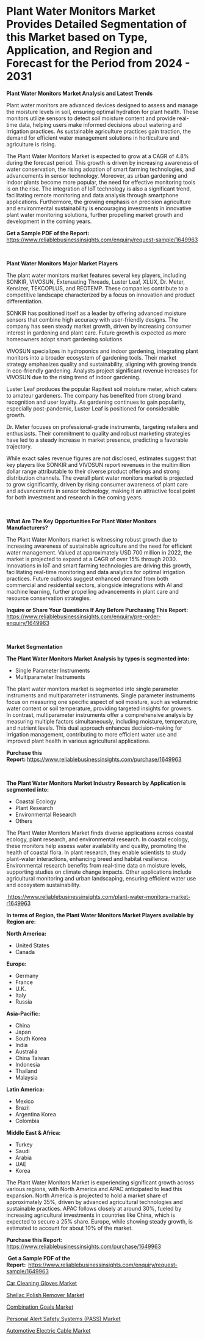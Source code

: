 <p><h1>Plant Water Monitors Market Provides Detailed Segmentation of this Market based on Type, Application, and Region and Forecast for the Period from 2024 - 2031</h1></p><p><strong>Plant Water Monitors Market Analysis and Latest Trends</strong></p>
<p><p>Plant water monitors are advanced devices designed to assess and manage the moisture levels in soil, ensuring optimal hydration for plant health. These monitors utilize sensors to detect soil moisture content and provide real-time data, helping users make informed decisions about watering and irrigation practices. As sustainable agriculture practices gain traction, the demand for efficient water management solutions in horticulture and agriculture is rising.</p><p>The Plant Water Monitors Market is expected to grow at a CAGR of 4.8% during the forecast period. This growth is driven by increasing awareness of water conservation, the rising adoption of smart farming technologies, and advancements in sensor technology. Moreover, as urban gardening and indoor plants become more popular, the need for effective monitoring tools is on the rise. The integration of IoT technology is also a significant trend, facilitating remote monitoring and data analysis through smartphone applications. Furthermore, the growing emphasis on precision agriculture and environmental sustainability is encouraging investments in innovative plant water monitoring solutions, further propelling market growth and development in the coming years.</p></p>
<p><strong>Get a Sample PDF of the Report:&nbsp;</strong> <a href="https://www.reliablebusinessinsights.com/enquiry/request-sample/1649963?utm_campaign=39&utm_medium=2&utm_source=Github&utm_content=ia&utm_term=26092024&utm_id=plant-water-monitors">https://www.reliablebusinessinsights.com/enquiry/request-sample/1649963</a></p>
<p>&nbsp;</p>
<p><strong>Plant Water Monitors Major Market Players</strong></p>
<p><p>The plant water monitors market features several key players, including SONKIR, VIVOSUN, Extenuating Threads, Luster Leaf, XLUX, Dr. Meter, Kensizer, TEKCOPLUS, and REOTEMP. These companies contribute to a competitive landscape characterized by a focus on innovation and product differentiation.</p><p>SONKIR has positioned itself as a leader by offering advanced moisture sensors that combine high accuracy with user-friendly designs. The company has seen steady market growth, driven by increasing consumer interest in gardening and plant care. Future growth is expected as more homeowners adopt smart gardening solutions.</p><p>VIVOSUN specializes in hydroponics and indoor gardening, integrating plant monitors into a broader ecosystem of gardening tools. Their market strategy emphasizes quality and sustainability, aligning with growing trends in eco-friendly gardening. Analysts project significant revenue increases for VIVOSUN due to the rising trend of indoor gardening.</p><p>Luster Leaf produces the popular Rapitest soil moisture meter, which caters to amateur gardeners. The company has benefited from strong brand recognition and user loyalty. As gardening continues to gain popularity, especially post-pandemic, Luster Leaf is positioned for considerable growth.</p><p>Dr. Meter focuses on professional-grade instruments, targeting retailers and enthusiasts. Their commitment to quality and robust marketing strategies have led to a steady increase in market presence, predicting a favorable trajectory.</p><p>While exact sales revenue figures are not disclosed, estimates suggest that key players like SONKIR and VIVOSUN report revenues in the multimillion dollar range attributable to their diverse product offerings and strong distribution channels. The overall plant water monitors market is projected to grow significantly, driven by rising consumer awareness of plant care and advancements in sensor technology, making it an attractive focal point for both investment and research in the coming years.</p></p>
<p>&nbsp;</p>
<p><strong>What Are The Key Opportunities For Plant Water Monitors Manufacturers?</strong></p>
<p><p>The Plant Water Monitors market is witnessing robust growth due to increasing awareness of sustainable agriculture and the need for efficient water management. Valued at approximately USD 700 million in 2022, the market is projected to expand at a CAGR of over 15% through 2030. Innovations in IoT and smart farming technologies are driving this growth, facilitating real-time monitoring and data analytics for optimal irrigation practices. Future outlooks suggest enhanced demand from both commercial and residential sectors, alongside integrations with AI and machine learning, further propelling advancements in plant care and resource conservation strategies.</p></p>
<p><strong>Inquire or Share Your Questions If Any Before Purchasing This Report:</strong> <a href="https://www.reliablebusinessinsights.com/enquiry/pre-order-enquiry/1649963?utm_campaign=39&utm_medium=2&utm_source=Github&utm_content=ia&utm_term=26092024&utm_id=plant-water-monitors">https://www.reliablebusinessinsights.com/enquiry/pre-order-enquiry/1649963</a></p>
<p>&nbsp;</p>
<p><strong>Market Segmentation</strong></p>
<p><strong>The Plant Water Monitors Market Analysis by types is segmented into:</strong></p>
<p><ul><li>Single Parameter Instruments</li><li>Multiparameter Instruments</li></ul></p>
<p><p>The plant water monitors market is segmented into single parameter instruments and multiparameter instruments. Single parameter instruments focus on measuring one specific aspect of soil moisture, such as volumetric water content or soil temperature, providing targeted insights for growers. In contrast, multiparameter instruments offer a comprehensive analysis by measuring multiple factors simultaneously, including moisture, temperature, and nutrient levels. This dual approach enhances decision-making for irrigation management, contributing to more efficient water use and improved plant health in various agricultural applications.</p></p>
<p><strong>Purchase this Report:&nbsp;</strong><a href="https://www.reliablebusinessinsights.com/purchase/1649963?utm_campaign=39&utm_medium=2&utm_source=Github&utm_content=ia&utm_term=26092024&utm_id=plant-water-monitors">https://www.reliablebusinessinsights.com/purchase/1649963</a></p>
<p>&nbsp;</p>
<p><strong>The Plant Water Monitors Market Industry Research by Application is segmented into:</strong></p>
<p><ul><li>Coastal Ecology</li><li>Plant Research</li><li>Environmental Research</li><li>Others</li></ul></p>
<p><p>The Plant Water Monitors Market finds diverse applications across coastal ecology, plant research, and environmental research. In coastal ecology, these monitors help assess water availability and quality, promoting the health of coastal flora. In plant research, they enable scientists to study plant-water interactions, enhancing breed and habitat resilience. Environmental research benefits from real-time data on moisture levels, supporting studies on climate change impacts. Other applications include agricultural monitoring and urban landscaping, ensuring efficient water use and ecosystem sustainability.</p></p>
<p><a href="https://www.reliablebusinessinsights.com/plant-water-monitors-market-r1649963?utm_campaign=39&utm_medium=2&utm_source=Github&utm_content=ia&utm_term=26092024&utm_id=plant-water-monitors">&nbsp;https://www.reliablebusinessinsights.com/plant-water-monitors-market-r1649963</a></p>
<p><strong>In terms of Region, the Plant Water Monitors Market Players available by Region are:</strong></p>
<p>
    <p> <strong> North America: </strong>
        <ul>
            <li>United States</li>
            <li>Canada</li>
        </ul>
        </p> 
    <p> <strong> Europe: </strong>
        <ul>
            <li>Germany</li>
            <li>France</li>
            <li>U.K.</li>
            <li>Italy</li>
            <li>Russia</li>
        </ul>
        </p> 
    <p> <strong> Asia-Pacific: </strong>
        <ul>
            <li>China</li>
            <li>Japan</li>
            <li>South Korea</li>
            <li>India</li>
            <li>Australia</li>
            <li>China Taiwan</li>
            <li>Indonesia</li>
            <li>Thailand</li>
            <li>Malaysia</li>
        </ul>
        </p> 
    <p> <strong> Latin America: </strong>
        <ul>
            <li>Mexico</li>
            <li>Brazil</li>
            <li>Argentina Korea</li>
            <li>Colombia</li>
        </ul>
        </p> 
    <p> <strong> Middle East & Africa: </strong>
        <ul>
            <li>Turkey</li>
            <li>Saudi</li>
            <li>Arabia</li>
            <li>UAE</li>
            <li>Korea</li>
        </ul>
    </p>
    </p>
<p><p>The Plant Water Monitors Market is experiencing significant growth across various regions, with North America and APAC anticipated to lead this expansion. North America is projected to hold a market share of approximately 35%, driven by advanced agricultural technologies and sustainable practices. APAC follows closely at around 30%, fueled by increasing agricultural investments in countries like China, which is expected to secure a 25% share. Europe, while showing steady growth, is estimated to account for about 10% of the market.</p></p>
<p><strong>Purchase this Report: </strong><a href="https://www.reliablebusinessinsights.com/purchase/1649963?utm_campaign=39&utm_medium=2&utm_source=Github&utm_content=ia&utm_term=26092024&utm_id=plant-water-monitors">https://www.reliablebusinessinsights.com/purchase/1649963</a></p>
<p>&nbsp;<strong>Get a Sample PDF of the Report:&nbsp;&nbsp;</strong><a href="https://www.reliablebusinessinsights.com/enquiry/request-sample/1649963?utm_campaign=39&utm_medium=2&utm_source=Github&utm_content=ia&utm_term=26092024&utm_id=plant-water-monitors">https://www.reliablebusinessinsights.com/enquiry/request-sample/1649963</a></p>
<p><strong></strong></p>
<p><p><a href="https://issuu.com/reportprime-2/docs/car-cleaning-gloves-market-size-203_6732d6ce161a47?utm_campaign=39&utm_medium=2&utm_source=Github&utm_content=ia&utm_term=26092024&utm_id=plant-water-monitors">Car Cleaning Gloves Market</a></p><p><a href="https://issuu.com/reportprime-2/docs/shellac-polish-remover-market-size-_0a48b341493eca?utm_campaign=39&utm_medium=2&utm_source=Github&utm_content=ia&utm_term=26092024&utm_id=plant-water-monitors">Shellac Polish Remover Market</a></p><p><a href="https://www.linkedin.com/pulse/global-combination-goals-market-focus-product-type-rotating-ojnve?trackingId=IjcIo1HCRI%2BIxlpvlGA%2FDQ%3D%3D&utm_campaign=39&utm_medium=2&utm_source=Github&utm_content=ia&utm_term=26092024&utm_id=plant-water-monitors">Combination Goals Market</a></p><p><a href="https://github.com/JamesCox407/Market-Research-Report-List-1/blob/main/personal-alert-safety-systems-pass-market.md?utm_campaign=39&utm_medium=2&utm_source=Github&utm_content=ia&utm_term=26092024&utm_id=plant-water-monitors">Personal Alert Safety Systems (PASS) Market</a></p><p><a href="https://www.linkedin.com/pulse/navigating-global-automotive-electric-cable-market-from-trends-rllhc?trackingId=VU7JkwcjS%2F2sNUUGg1%2Blzw%3D%3D&utm_campaign=39&utm_medium=2&utm_source=Github&utm_content=ia&utm_term=26092024&utm_id=plant-water-monitors">Automotive Electric Cable Market</a></p></p>